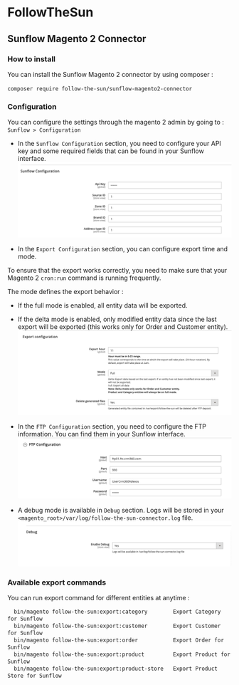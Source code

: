 # FollowTheSun 

## Sunflow Magento 2 Connector

### How to install

You can install the Sunflow Magento 2 connector by using composer :

`composer require follow-the-sun/sunflow-magento2-connector`

### Configuration

You can configure the settings through the magento 2 admin by going to : `Sunflow > Configuration`

* In the `Sunflow Configuration` section, you need to configure your API key and some required fields that can be found in your Sunflow interface.
![sunflow-configuration.png](readme/sunflow-configuration.png)

* In the `Export Configuration` section, you can configure export time and mode.

To ensure that the export works correctly, you need to make sure that your Magento 2 `cron:run` command is running frequently.

The mode defines the export behavior :
* If the full mode is enabled, all entity data will be exported.
* If the delta mode is enabled, only modified entity data since the last export will be exported (this works only for Order and Customer entity).
![export-configuration.png](readme/export-configuration.png)

* In the `FTP Configuration` section, you need to configure the FTP information. You can find them in your Sunflow interface.
![ftp-configuration.png](readme/ftp-configuration.png)

* A debug mode is available in `Debug` section. Logs will be stored in your `<magento_root>/var/log/follow-the-sun-connector.log` file.
![debug-configuration.png](readme/debug-configuration.png)

### Available export commands

You can run export command for different entities at anytime :
```
  bin/magento follow-the-sun:export:category        Export Category for Sunflow
  bin/magento follow-the-sun:export:customer        Export Customer for Sunflow
  bin/magento follow-the-sun:export:order           Export Order for Sunflow
  bin/magento follow-the-sun:export:product         Export Product for Sunflow
  bin/magento follow-the-sun:export:product-store   Export Product Store for Sunflow
```
